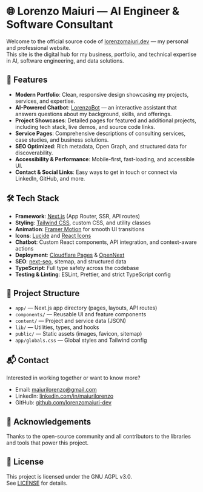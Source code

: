 # 🌐 Lorenzo Maiuri — AI Engineer & Software Consultant

Welcome to the official source code of [lorenzomaiuri.dev](https://lorenzomaiuri.dev) — my personal and professional website.  
This site is the digital hub for my business, portfolio, and technical expertise in AI, software engineering, and data solutions.

## 🚀 Features

- **Modern Portfolio**: Clean, responsive design showcasing my projects, services, and expertise.
- **AI-Powered Chatbot**: [LorenzoBot](https://github.com/lorenzomaiuri-dev/lorenzo-maiuri-chatbot) — an interactive assistant that answers questions about my background, skills, and offerings.
- **Project Showcases**: Detailed pages for featured and additional projects, including tech stack, live demos, and source code links.
- **Service Pages**: Comprehensive descriptions of consulting services, case studies, and business solutions.
- **SEO Optimized**: Rich metadata, Open Graph, and structured data for discoverability.
- **Accessibility & Performance**: Mobile-first, fast-loading, and accessible UI.
- **Contact & Social Links**: Easy ways to get in touch or connect via LinkedIn, GitHub, and more.

## 🛠 Tech Stack

- **Framework**: [Next.js](https://nextjs.org/) (App Router, SSR, API routes)
- **Styling**: [Tailwind CSS](https://tailwindcss.com/), custom CSS, and utility classes
- **Animation**: [Framer Motion](https://www.framer.com/motion/) for smooth UI transitions
- **Icons**: [Lucide](https://lucide.dev/) and [React Icons](https://react-icons.github.io/react-icons/)
- **Chatbot**: Custom React components, API integration, and context-aware actions
- **Deployment**: [Cloudflare Pages](https://pages.cloudflare.com/) & [OpenNext](https://open-next.js.org/)
- **SEO**: [next-seo](https://github.com/garmeeh/next-seo), sitemap, and structured data
- **TypeScript**: Full type safety across the codebase
- **Testing & Linting**: ESLint, Prettier, and strict TypeScript config

## 📂 Project Structure

- `app/` — Next.js app directory (pages, layouts, API routes)
- `components/` — Reusable UI and feature components
- `content/` — Project and service data (JSON)
- `lib/` — Utilities, types, and hooks
- `public/` — Static assets (images, favicon, sitemap)
- `app/globals.css` — Global styles and Tailwind config

## 📬 Contact

Interested in working together or want to know more?

- Email: [maiurilorenzo@gmail.com](mailto:maiurilorenzo@gmail.com)
- LinkedIn: [linkedin.com/in/maiurilorenzo](https://www.linkedin.com/in/maiurilorenzo/)
- GitHub: [github.com/lorenzomaiuri-dev](https://github.com/lorenzomaiuri-dev)

## 🙏 Acknowledgements

Thanks to the open-source community and all contributors to the libraries and tools that power this project.

## 📄 License

This project is licensed under the GNU AGPL v3.0.  
See [LICENSE](LICENSE) for details.
